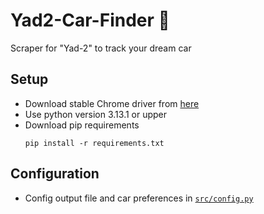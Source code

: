 # **Yad2-Car-Finder 🚗**
Scraper for "Yad-2" to track your dream car

## **Setup**
- Download stable Chrome driver from [here](https://googlechromelabs.github.io/chrome-for-testing/#stable)
- Use python version 3.13.1 or upper
- Download pip requirements
    ```
    pip install -r requirements.txt
    ```

## **Configuration**
- Config output file and car preferences in [`src/config.py`](src/config.py)